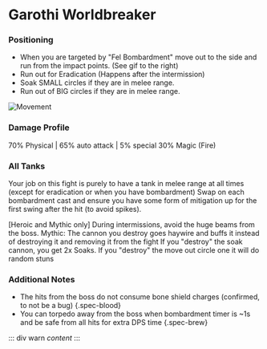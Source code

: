# Garothi Worldbreaker

### Positioning

- When you are targeted by "Fel Bombardment" move out to the side and run from the impact points. (See gif to the right)
- Run out for Eradication (Happens after the intermission)
- Soak SMALL circles if they are in melee range.  
- Run out of BIG circles if they are in melee range.

![Movement](https://static.wixstatic.com/media/b785ef_5c0e1a9d744a470ea487356ee1ee2fef~mv2.gif)

### Damage Profile

70% Physical | 65% auto attack    | 5% special
30% Magic (Fire)

### All Tanks

Your job on this fight is purely to have a tank in melee range at all times (except for eradication or when you have bombardment)
Swap on each bombardment cast and ensure you have some form of mitigation up for the first swing after the hit (to avoid spikes).

[Heroic and Mythic only] During intermissions, avoid the huge beams from the boss.
Mythic: The cannon you destroy goes haywire and buffs it instead of destroying it and removing it from the fight
If you "destroy" the soak cannon, you get 2x Soaks. If you "destroy" the move out circle one it will do random stuns

### Additional Notes
- The hits from the boss do not consume bone shield charges (confirmed, to not be a bug) {.spec-blood}
- You can torpedo away from the boss when bombardment timer is ~1s and be safe from all hits for extra DPS time {.spec-brew}

::: div warn
*content*
:::
